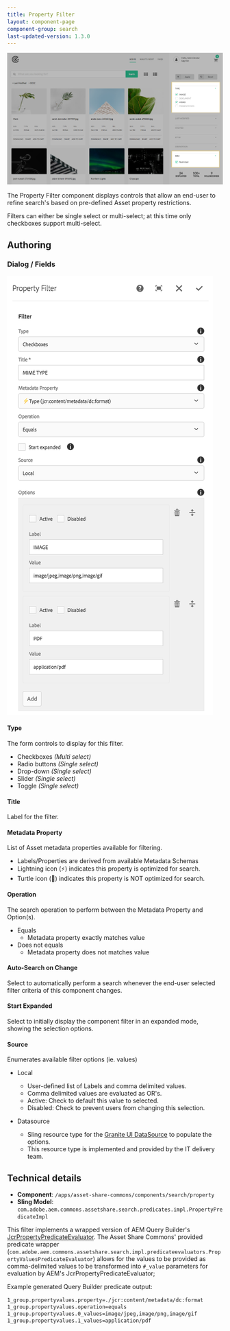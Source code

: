 ```yaml
---
title: Property Filter
layout: component-page
component-group: search
last-updated-version: 1.3.0
---
```


![Property filter component](./images/main.png)

The Property Filter component displays controls that allow an end-user to refine search's based on pre-defined Asset property restrictions.

Filters can either be single select or multi-select; at this time only checkboxes support multi-select.

## Authoring

### Dialog / Fields
 
 ![Property filter dialog](./images/dialog.png)
 
#### Type
 
 The form controls to display for this filter.
 
  * Checkboxes _(Multi select)_
  * Radio buttons _(Single select)_
  * Drop-down _(Single select)_
  * Slider _(Single select)_
  * Toggle _(Single select)_

#### Title
 
Label for the filter.
 
#### Metadata Property
 
 List of Asset metadata properties available for filtering.
 
 * Labels/Properties are derived from available Metadata Schemas
 * Lightning icon (⚡) indicates this property is optimized for search.
 * Turtle icon (🐢) indicates this property is NOT optimized for search.

#### Operation

The search operation to perform between the Metadata Property and Option(s). 
    
  * Equals
    * Metadata property exactly matches value
  * Does not equals
    * Metadata property does not matches value
        
#### Auto-Search on Change     

Select to automatically perform a search whenever the end-user selected filter criteria of this component changes.
        
#### Start Expanded        

Select to initially display the component filter in an expanded mode, showing the selection options.
    
#### Source

Enumerates available filter options (ie. values)

  * Local
    * User-defined list of Labels and comma delimited values.
    * Comma delimited values are evaluated as OR's.
    * Active: Check to default this value to selected.
    * Disabled: Check to prevent users from changing this selection.          
  
  * Datasource
    * Sling resource type for the [Granite UI DataSource](https://docs.adobe.com/docs/en/aem/6-3/develop/ref/granite-ui/api/jcr_root/libs/granite/ui/docs/server/datasource.html) to populate the options.
    * This resource type is implemented and provided by the IT delivery team.
        
## Technical details

* **Component**: `/apps/asset-share-commons/components/search/property`
* **Sling Model**: `com.adobe.aem.commons.assetshare.search.predicates.impl.PropertyPredicateImpl`

This filter implements a wrapped version of AEM Query Builder's [JcrPropertyPredicateEvaluator](https://docs.adobe.com/docs/en/aem/6-3/develop/ref/javadoc/com/day/cq/search/eval/JcrPropertyPredicateEvaluator.html). 
The Asset Share Commons' provided predicate wrapper (`com.adobe.aem.commons.assetshare.search.impl.predicateevaluators.PropertyValuesPredicateEvaluator`) allows for the values to be provided as comma-delimited values to be transformed into `#_value` parameters for evaluation by AEM's JcrPropertyPredicateEvaluator; 

Example generated Query Builder predicate output: 

```
1_group.propertyvalues.property=./jcr:content/metadata/dc:format
1_group.propertyvalues.operation=equals
1_group.propertyvalues.0_values=image/jpeg,image/png,image/gif
1_group.propertyvalues.1_values=application/pdf
```      


